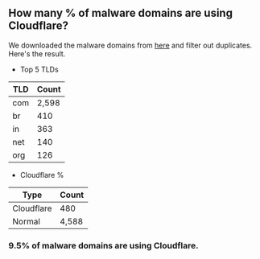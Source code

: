 ## How many % of malware domains are using Cloudflare?


We downloaded the malware domains from [here](https://urlhaus.abuse.ch) and filter out duplicates.
Here's the result.


[//]: # (start replacement)


- Top 5 TLDs

| TLD | Count |
| --- | --- |
| com | 2,598 |
| br | 410 |
| in | 363 |
| net | 140 |
| org | 126 |


- Cloudflare %

| Type | Count |
| --- | --- |
| Cloudflare | 480 |
| Normal | 4,588 |


### 9.5% of malware domains are using Cloudflare.